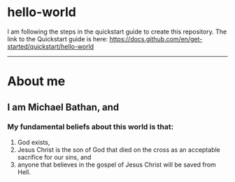 # hello-world
I am following the steps in the quickstart guide to create this repository. The link to the Quickstart guide is here: https://docs.github.com/en/get-started/quickstart/hello-world


---

# About me

## I am Michael Bathan, and
### My fundamental beliefs about this world is that: 

1. God exists, 
2. Jesus Christ is the son of God that died on the cross as an acceptable sacrifice for our sins, and
3. anyone that believes in the gospel of Jesus Christ will be saved from Hell.
